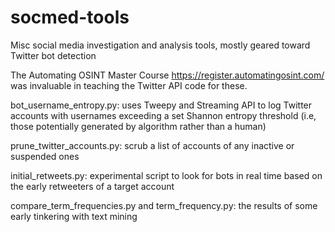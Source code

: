 # socmed-tools
Misc social media investigation and analysis tools, mostly geared toward Twitter bot detection

The Automating OSINT Master Course https://register.automatingosint.com/ was invaluable in teaching the Twitter API code for these.

bot_username_entropy.py: uses Tweepy and Streaming API to log Twitter accounts with usernames exceeding a set Shannon entropy threshold (i.e, those potentially generated by algorithm rather than a human)

prune_twitter_accounts.py: scrub a list of accounts of any inactive or suspended ones

initial_retweets.py: experimental script to look for bots in real time based on the early retweeters of a target account

compare_term_frequencies.py and term_frequency.py: the results of some early tinkering with text mining
